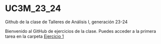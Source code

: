 # UC3M_23_24
Github de la clase de Talleres de Análisis I, generación 23-24

Bienvenido al GitHub de ejercicios de la clase. Puedes acceder a la primera tarea en la carpeta [Ejercicio 1](https://github.com/guidocor/UC3M_22_23/tree/main/ejercicio_1)

